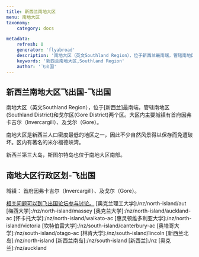 ```yaml
---
title: 新西兰南地大区
menu: 南地大区
taxonomy:
    category: docs

metadata:
    refresh: 0
    generator: 'flyabroad'
    description: '南地大区（英文Southland Region），位于新西兰最南端，管辖南地区(Southland District)和戈尔区(Gore District)两个区。大区内主要城镇有首府因弗卡吉尔（Invercargill）、及戈尔（Gore）。'
    keywords: '新西兰南地大区,Southland Region'
    author: '飞出国'
---
```

## 新西兰南地大区飞出国-飞出国

南地大区（英文Southland Region），位于[新西兰]最南端，管辖南地区(Southland District)和戈尔区(Gore District)两个区。大区内主要城镇有首府因弗卡吉尔（Invercargill）、及戈尔（Gore）。

南地大区是新西兰人口密度最低的地区之一，因此不少自然风景得以保存而免遭破坏。区内有著名的米尔福德峡湾。

新西兰第三大岛，斯图尔特岛也位于南地大区南部。

## 南地大区行政区划-飞出国

城镇： 首府因弗卡吉尔（Invercargill）、及戈尔（Gore）。

[相关问题可以到飞出国论坛参与讨论。](http://bbs.fcgvisa.com/t/17146?target=_blank)
[奥克兰理工大学]:/nz/north-island/aut
[梅西大学]:/nz/north-island/massey
[奥克兰大学]:/nz/north-island/auckland-ac
[怀卡托大学]:/nz/north-island/waikato-ac
[惠灵顿维多利亚大学]:/nz/north-island/victoria
[坎特伯雷大学]:/nz/south-island/canterbury-ac
[奥塔哥大学]:/nz/south-island/otago-ac
[林肯大学]:/nz/south-island/lincoln
[新西兰北岛]:/nz/north-island
[新西兰南岛]:/nz/south-island
[新西兰]:/nz
[奥克兰]:/nz/auckland